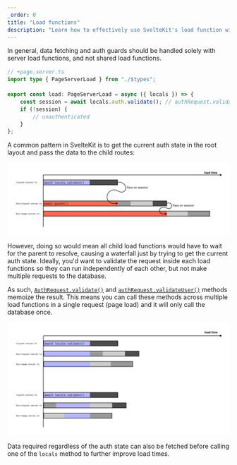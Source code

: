 ```yaml
---
_order: 0
title: "Load functions"
description: "Learn how to effectively use SvelteKit's load function with Lucia"
---
```


In general, data fetching and auth guards should be handled solely with server load functions, and not shared load functions.

```ts
// +page.server.ts
import type { PageServerLoad } from "./$types";

export const load: PageServerLoad = async ({ locals }) => {
	const session = await locals.auth.validate(); // authRequest.validate()
	if (!session) {
		// unauthenticated
	}
};
```

A common pattern in SvelteKit is to get the current auth state in the root layout and pass the data to the child routes:

![Using SvelteKit's data loading pattern](./$lucia-sk-load-1.jpg)

However, doing so would mean all child load functions would have to wait for the parent to resolve, causing a waterfall just by trying to get the current auth state. Ideally, you'd want to validate the request inside each load functions so they can run independently of each other, but not make multiple requests to the database.

As such, [`AuthRequest.validate()`](/reference/lucia-auth/authrequest#validate) and [`authRequest.validateUser()`](/reference/lucia-auth/authrequest#validateuser) methods memoize the result. This means you can call these methods across multiple load functions in a single request (page load) and it will only call the database once.

![Preferred way of validating requests in load functions](./$lucia-sk-load-2.jpg)

Data required regardless of the auth state can also be fetched before calling one of the `locals` method to further improve load times.
